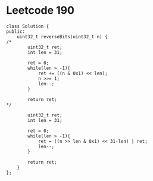 # Leetcode 190
    class Solution {
    public:
        uint32_t reverseBits(uint32_t n) {
    /*
            uint32_t ret;
            int len = 31;

            ret = 0;
            while(len > -1){
                ret += ((n & 0x1) << len);
                n >>= 1;
                len--;
            }

            return ret;
    */

            uint32_t ret;
            int len = 31;

            ret = 0;
            while(len > -1){
                ret = ((n >> len & 0x1) << 31-len) | ret;
                len--;
            }

            return ret;
        }
    };

